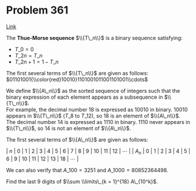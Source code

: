 # Problem 361

[Link](https://projecteuler.net/problem=361)

The **Thue-Morse sequence** $\\{T\_n\\}$ is a binary sequence satisfying:

*   $T\_0 = 0$
*   $T\_{2n} = T\_n$
*   $T\_{2n + 1} = 1 - T\_n$

The first several terms of $\\{T\_n\\}$ are given as follows:  
$01101001{\\color{red}10010}1101001011001101001\\cdots$ 

We define $\\{A\_n\\}$ as the sorted sequence of integers such that the binary expression of each element appears as a subsequence in $\\{T\_n\\}$.  
For example, the decimal number $18$ is expressed as $10010$ in binary. $10010$ appears in $\\{T\_n\\}$ ($T\_8$ to $T\_{12}$), so $18$ is an element of $\\{A\_n\\}$.  
The decimal number $14$ is expressed as $1110$ in binary. $1110$ never appears in $\\{T\_n\\}$, so $14$ is not an element of $\\{A\_n\\}$. 

The first several terms of $\\{A\_n\\}$ are given as follows:

| $n$   | $0$ | $1$ | $2$ | $3$ | $4$ | $5$ | $6$ | $7$ | $8$  | $9$  | $10$ | $11$ | $12$ | $\cdots$ |
| $A_n$ | $0$ | $1$ | $2$ | $3$ | $4$ | $5$ | $6$ | $9$ | $10$ | $11$ | $12$ | $13$ | $18$ | $\cdots$ |

We can also verify that $A\_{100} = 3251$ and $A\_{1000} = 80852364498$. 

Find the last $9$ digits of $\\sum \\limits\_{k = 1}^{18} A\_{10^k}$.
